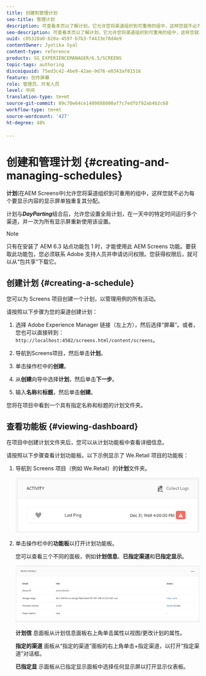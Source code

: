 ```yaml
---
title: 创建和管理计划
seo-title: 管理计划
description: 可查看本页以了解计划，它允许您将渠道组织到可重用的组中，这样您就不必为每个要显示内容的显示屏单独重复其分配。
seo-description: 可查看本页以了解计划，它允许您将渠道组织到可重用的组中，这样您就不必为每个要显示内容的显示屏单独重复其分配。
uuid: c05328a0-620a-4597-b7b3-f4433e78d4e9
contentOwner: Jyotika Syal
content-type: reference
products: SG_EXPERIENCEMANAGER/6.5/SCREENS
topic-tags: authoring
discoiquuid: 75ed3c42-4be9-42ae-9d76-e0343af81516
feature: 创作屏幕
role: 管理员、开发人员
level: 中间
translation-type: tm+mt
source-git-commit: 89c70e64ce1409888800af7c7edfbf92ab4b2c68
workflow-type: tm+mt
source-wordcount: '427'
ht-degree: 48%

---
```



# 创建和管理计划 {#creating-and-managing-schedules}

**计划**(在AEM Screens中)允许您将渠道组织到可重用的组中，这样您就不必为每个要显示内容的显示屏单独重复其分配。

计划与&#x200B;***DayParting***&#x200B;结合后，允许您设置全局计划，在一天中的特定时间运行多个渠道，并一次为所有显示屏重新使用该设置。

>[!NOTE]
>
>只有在安装了 AEM 6.3 站点功能包 1 时，才能使用此 AEM Screens 功能。要获取此功能包，您必须联系 Adobe 支持人员并申请访问权限。您获得权限后，就可以从“包共享”下载它。

## 创建计划 {#creating-a-schedule}

您可以为 Screens 项目创建一个计划，以管理用例的所有活动。

请按照以下步骤为您的渠道创建计划：

1. 选择 Adobe Experience Manager 链接（左上方），然后选择“屏幕”。或者，您也可以直接转到：`http://localhost:4502/screens.html/content/screens`。
1. 导航到Screens项目，然后单击&#x200B;**计划**。
1. 单击操作栏中的&#x200B;**创建**。
1. 从&#x200B;**创建**&#x200B;向导中选择&#x200B;**计划**，然后单击&#x200B;**下一步**。

1. 输入&#x200B;**名称**&#x200B;和&#x200B;**标题**，然后单击&#x200B;**创建**。

您将在项目中看到一个具有指定名称和标题的计划文件夹。


## 查看功能板  {#viewing-dashboard}

在项目中创建计划文件夹后，您可以从计划功能板中查看详细信息。

请按照以下步骤查看计划功能板。以下示例显示了 We.Retail 项目的功能板：

1. 导航到 Screens 项目（例如 We.Retail）的&#x200B;**计划**&#x200B;文件夹。

   ![chlimage_1](assets/chlimage_1.png)

1. 单击操作栏中的&#x200B;**功能板**&#x200B;以打开计划功能板。

   您可以查看三个不同的面板，例如&#x200B;**计划信息**、**已指定渠道**&#x200B;和&#x200B;**已指定显示**。

   ![chlimage_1-1](assets/chlimage_1-1.png)

   **计划信** 息面板从计划信息面板右上角单击属性以视图/更改计划的属性。

   **指定的渠道** 面板从“指定的渠道”面板的右上角单击+指定渠道，以打开“指定渠道”对话框。

   **已指定显** 示面板从已指定显示面板中选择任何显示屏以打开显示仪表板。

